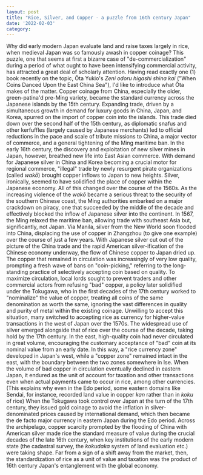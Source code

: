 ```yaml
---
layout: post
title: "Rice, Silver, and Copper - a puzzle from 16th century Japan"
date: '2022-02-03'
category: 
---
```

Why did early modern Japan evaluate land and raise taxes largely in rice, when medieval Japan was so famously awash in copper coinage? This puzzle, one that seems at first a bizarre case of "de-commercialization" during a period of what ought to have been intensifying commercial activity, has attracted a great deal of scholarly attention. Having read exactly one (1) book recently on the topic, Ōta Yukio's *Zeni odoru higashi shina kai* ("When Coins Danced Upon the East China Sea"), I'd like to introduce what Ōta makes of the matter.
Copper coinage from China, especially the older, green-patina'd pre-Ming variety, became the standard currency across the Japanese islands by the 15th century. Expanding trade, driven by a simultaneous growth in demand for luxury goods in China, Japan, and Korea, spurred on the import of copper coin into the islands. This trade died down over the second half of the 15th century, as diplomatic snafus and other kerfuffles (largely caused by Japanese merchants) led to official reductions in the pace and scale of tribute missions to China, a major vector of commerce, and a general tightening of the Ming maritime ban. In the early 16th century, the discovery and exploitation of new silver mines in Japan, however, breathed new life into East Asian commerce. With demand for Japanese silver in China and Korea becoming a crucial motor for regional commerce, "illegal" trade by newly resurgent pirate organizations (called *wakō*) brought copper inflows to Japan to new heights. Silver, ironically, seemed to have solidified the place of copper within the Japanese economy.
All of this changed over the course of the 1560s. As the increasing violence of the *wakō* became a serious threat to the security of the southern Chinese coast, the Ming authorities embarked on a major crackdown on piracy, one that succeeded by the middle of the decade and effectively blocked the inflow of Japanese silver into the continent. In 1567, the Ming relaxed the maritime ban, allowing trade with southeast Asia but, significantly, not Japan. Via Manila, silver from the New World soon flooded into China, displacing the use of copper in Zhangzhou (to give one example) over the course of just a few years. With Japanese silver cut out of the picture of the China trade and the rapid American silver-ification of the Chinese economy underway, the flow of Chinese copper to Japan dried up. 
The copper that remained in circulation was increasingly of very low quality, prompting a fresh wave of bans on "coin-picking," referring to the long-standing practice of selectively accepting coin based on quality. To maximize circulation, local lords sought to prevent traders and other commercial actors from refusing "bad" copper, a policy later solidified under the Tokugawa, who in the first decades of the 17th century worked to "nominalize" the value of copper, treating all coins of the same denomination as worth the same, ignoring the vast differences in quality and purity of metal within the existing coinage. Unwilling to accept this situation, many switched to accepting rice as currency for higher-value transactions in the west of Japan over the 1570s. The widespread use of silver emerged alongside that of rice over the course of the decade, taking hold by the 17th century.
In the east, high-quality coin had never circulated in great volume, encouraging the customary acceptance of "bad" coin at its nominal value from an early date. In this way, a "rice currency zone" developed in Japan's west, while a "copper zone" remained intact in the east, with the boundary between the two zones somewhere in Ise. When the volume of bad copper in circulation eventually declined in eastern Japan, it endured as the unit of account for taxation and other transactions even when actual payments came to occur in rice, among other currencies. (This explains why even in the Edo period, some eastern domains like Sendai, for instance, recorded land value in copper *kan* rather than in *koku* of rice) When the Tokugawa took control over Japan at the turn of the 17th century, they issued gold coinage to avoid the inflation in silver-denominated prices caused by international demand, which then became the de facto major currency in eastern Japan during the Edo period. 
Across the archipelago, copper scarcity prompted by the flooding of China with American silver made rice the standard measure of value during the crucial decades of the late 16th century, when key institutions of the early modern state (the cadastral survey, the *kokudaka* system of land evaluation etc.) were taking shape. Far from a sign of a shift away from the market, then, the standardization of rice as a unit of value and taxation was the product of 16th century Japan's entanglement with the global economy.
